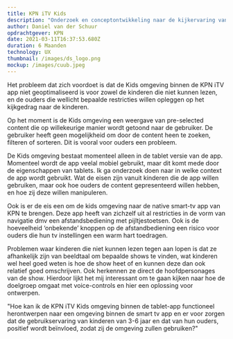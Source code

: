 ```yaml
---
title: KPN iTV Kids
description: "Onderzoek en conceptontwikkeling naar de kijkervaring van kinderen "
author: Daniel van der Schuur
opdrachtgever: KPN
date: 2021-03-11T16:37:53.680Z
duration: 6 Maanden
technology: UX
thumbnail: /images/ds_logo.png
mockup: /images/cuub.jpeg
---
```

Het probleem dat zich voordoet is dat de Kids omgeving binnen de KPN iTV app niet geoptimaliseerd is voor zowel de kinderen die niet kunnen lezen, en de ouders die wellicht bepaalde restricties willen opleggen op het kijkgedrag naar de kinderen.

Op het moment is de Kids omgeving een weergave van pre-selected content die op willekeurige manier wordt getoond naar de gebruiker. De gebruiker heeft geen mogelijkheid om door de content heen te zoeken, filteren of sorteren. Dit is vooral voor ouders een probleem.

De Kids omgeving bestaat momenteel alleen in de tablet versie van de app. Momenteel wordt de app veelal mobiel gebruikt, maar dit komt mede door de eigenschappen van tablets. Ik ga onderzoek doen naar in welke context de app wordt gebruikt. Wat de eisen zijn vanuit kinderen die de app willen gebruiken, maar ook hoe ouders de content gepresenteerd willen hebben, en hoe zij deze willen manipuleren.

Ook is er de eis een om de kids omgeving naar de native smart-tv app van KPN te brengen. Deze app heeft van zichzelf uit al restricties in de vorm van navigatie dmv een afstandsbediening met pijltjestoetsen. Ook is de hoeveelheid ‘onbekende’ knoppen op de afstandbediening een risico voor ouders die hun tv instellingen een warm hart toedragen.

Problemen waar kinderen die niet kunnen lezen tegen aan lopen is dat ze afhankelijk zijn van beeldtaal om bepaalde shows te vinden, wat kinderen wel heel goed weten is hoe de show heet of en kunnen deze dan ook relatief goed omschrijven. Ook herkennen ze direct de hoofdpersonages van de show. Hierdoor lijkt het mij interessant om te gaan kijken naar hoe de doelgroep omgaat met voice-controls en hier een oplossing voor ontwerpen.

"Hoe kan ik de KPN iTV Kids omgeving binnen de tablet-app functioneel herontwerpen naar een omgeving binnen de smart tv app en er voor zorgen dat de gebruikservaring van kinderen van 3-6 jaar en dat van hun ouders, positief wordt beïnvloed, zodat zij de omgeving zullen gebruiken?"